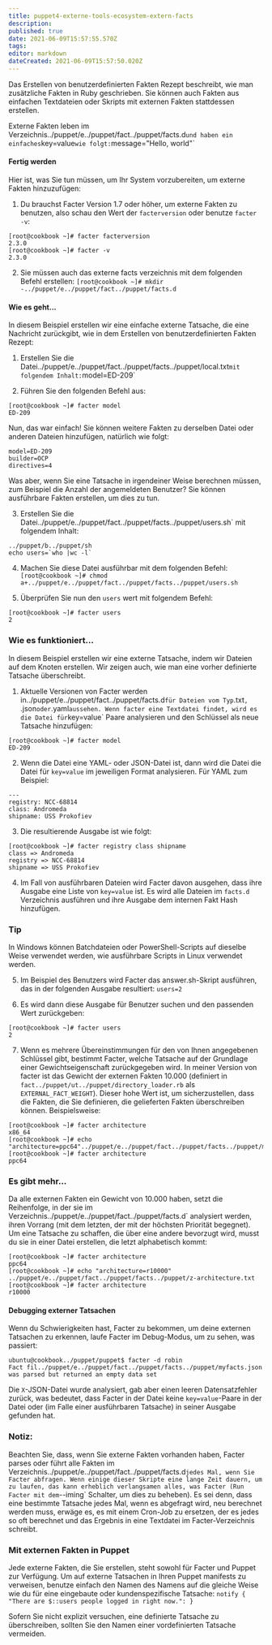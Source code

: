 ```yaml
---
title: puppet4-externe-tools-ecosystem-extern-facts
description: 
published: true
date: 2021-06-09T15:57:55.570Z
tags: 
editor: markdown
dateCreated: 2021-06-09T15:57:50.020Z
---
```


Das Erstellen von benutzerdefinierten Fakten Rezept beschreibt, wie man zusätzliche Fakten in Ruby geschrieben. Sie können auch Fakten aus einfachen Textdateien oder Skripts mit externen Fakten stattdessen erstellen.

Externe Fakten leben im Verzeichnis../puppet/e../puppet/fact../puppet/facts.d` und haben ein einfaches `key=value` wie folgt:
`message="Hello, world"`

#### Fertig werden

Hier ist, was Sie tun müssen, um Ihr System vorzubereiten, um externe Fakten hinzuzufügen:

1. Du brauchst Facter Version 1.7 oder höher, um externe Fakten zu benutzen, also schau den Wert der `facterversion` oder benutze `facter -v`:
```
[root@cookbook ~]# facter facterversion
2.3.0
[root@cookbook ~]# facter -v
2.3.0
```

2. Sie müssen auch das externe facts verzeichnis mit dem folgenden Befehl erstellen:
`[root@cookbook ~]# mkdir -../puppet/e../puppet/fact../puppet/facts.d`

#### Wie es geht...

In diesem Beispiel erstellen wir eine einfache externe Tatsache, die eine Nachricht zurückgibt, wie in dem Erstellen von benutzerdefinierten Fakten Rezept:

1. Erstellen Sie die Datei../puppet/e../puppet/fact../puppet/facts../puppet/local.txt` mit folgendem Inhalt:
`model=ED-209`

2. Führen Sie den folgenden Befehl aus:
```
[root@cookbook ~]# facter model
ED-209
```
Nun, das war einfach! Sie können weitere Fakten zu derselben Datei oder anderen Dateien hinzufügen, natürlich wie folgt:
```
model=ED-209
builder=OCP
directives=4
```
Was aber, wenn Sie eine Tatsache in irgendeiner Weise berechnen müssen, zum Beispiel die Anzahl der angemeldeten Benutzer? Sie können ausführbare Fakten erstellen, um dies zu tun.

3. Erstellen Sie die Datei../puppet/e../puppet/fact../puppet/facts../puppet/users.sh` mit folgendem Inhalt:
```
../puppet/b../puppet/sh
echo users=`who |wc -l`
```

4. Machen Sie diese Datei ausführbar mit dem folgenden Befehl:
`[root@cookbook ~]# chmod a+../puppet/e../puppet/fact../puppet/facts../puppet/users.sh`

5. Überprüfen Sie nun den `users` wert mit folgendem Befehl:
```
[root@cookbook ~]# facter users
2
```

### Wie es funktioniert...

In diesem Beispiel erstellen wir eine externe Tatsache, indem wir Dateien auf dem Knoten erstellen. Wir zeigen auch, wie man eine vorher definierte Tatsache überschreibt.

1. Aktuelle Versionen von Facter werden in../puppet/e../puppet/fact../puppet/facts.d` für Dateien vom Typ `.txt`, `.json` oder `.yaml` aussehen. Wenn facter eine Textdatei findet, wird es die Datei für `key=value` Paare analysieren und den Schlüssel als neue Tatsache hinzufügen:
```
[root@cookbook ~]# facter model
ED-209
```

2. Wenn die Datei eine YAML- oder JSON-Datei ist, dann wird die Datei die Datei für `key=value` im jeweiligen Format analysieren. Für YAML zum Beispiel:
```
---
registry: NCC-68814
class: Andromeda
shipname: USS Prokofiev
```

3. Die resultierende Ausgabe ist wie folgt:
```
[root@cookbook ~]# facter registry class shipname
class => Andromeda
registry => NCC-68814
shipname => USS Prokofiev
```

4. Im Fall von ausführbaren Dateien wird Facter davon ausgehen, dass ihre Ausgabe eine Liste von `key=value` ist. Es wird alle Dateien im `facts.d` Verzeichnis ausführen und ihre Ausgabe dem internen Fakt Hash hinzufügen.

### Tip
In Windows können Batchdateien oder PowerShell-Scripts auf dieselbe Weise verwendet werden, wie ausführbare Scripts in Linux verwendet werden.

5. Im Beispiel des Benutzers wird Facter das answer.sh-Skript ausführen, das in der folgenden Ausgabe resultiert:
`users=2`

6. Es wird dann diese Ausgabe für Benutzer suchen und den passenden Wert zurückgeben:
```
[root@cookbook ~]# facter users
2
```

7. Wenn es mehrere Übereinstimmungen für den von Ihnen angegebenen Schlüssel gibt, bestimmt Facter, welche Tatsache auf der Grundlage einer Gewichtseigenschaft zurückgegeben wird. In meiner Version von facter ist das Gewicht der externen Fakten 10.000 (definiert in `fact../puppet/ut../puppet/directory_loader.rb` als `EXTERNAL_FACT_WEIGHT`). Dieser hohe Wert ist, um sicherzustellen, dass die Fakten, die Sie definieren, die gelieferten Fakten überschreiben können. Beispielsweise:

```
[root@cookbook ~]# facter architecture
x86_64
[root@cookbook ~]# echo "architecture=ppc64"../puppet/e../puppet/fact../puppet/facts../puppet/myfacts.txt
[root@cookbook ~]# facter architecture
ppc64
```

### Es gibt mehr...

Da alle externen Fakten ein Gewicht von 10.000 haben, setzt die Reihenfolge, in der sie im Verzeichnis../puppet/e../puppet/fact../puppet/facts.d` analysiert werden, ihren Vorrang (mit dem letzten, der mit der höchsten Priorität begegnet). Um eine Tatsache zu schaffen, die über eine andere bevorzugt wird, musst du sie in einer Datei erstellen, die letzt alphabetisch kommt:
```
[root@cookbook ~]# facter architecture
ppc64
[root@cookbook ~]# echo "architecture=r10000" ../puppet/e../puppet/fact../puppet/facts../puppet/z-architecture.txt
[root@cookbook ~]# facter architecture
r10000
```

#### Debugging externer Tatsachen

Wenn du Schwierigkeiten hast, Facter zu bekommen, um deine externen Tatsachen zu erkennen, laufe Facter im Debug-Modus, um zu sehen, was passiert:
```
ubuntu@cookbook../puppet/puppet$ facter -d robin
Fact fil../puppet/e../puppet/fact../puppet/facts../puppet/myfacts.json was parsed but returned an empty data set
```

Die `X`-JSON-Datei wurde analysiert, gab aber einen leeren Datensatzfehler zurück, was bedeutet, dass Facter in der Datei keine `key=value`-Paare in der Datei oder (im Falle einer ausführbaren Tatsache) in seiner Ausgabe gefunden hat.

### Notiz:
Beachten Sie, dass, wenn Sie externe Fakten vorhanden haben, Facter parses oder führt alle Fakten im Verzeichnis../puppet/e../puppet/fact../puppet/facts.d` jedes Mal, wenn Sie Facter abfragen. Wenn einige dieser Skripte eine lange Zeit dauern, um zu laufen, das kann erheblich verlangsamen alles, was Facter (Run Facter mit dem `--iming` Schalter, um dies zu beheben). Es sei denn, dass eine bestimmte Tatsache jedes Mal, wenn es abgefragt wird, neu berechnet werden muss, erwäge es, es mit einem Cron-Job zu ersetzen, der es jedes so oft berechnet und das Ergebnis in eine Textdatei im Facter-Verzeichnis schreibt.

### Mit externen Fakten in Puppet

Jede externe Fakten, die Sie erstellen, steht sowohl für Facter und Puppet zur Verfügung. Um auf externe Tatsachen in Ihren Puppet manifests zu verweisen, benutze einfach den Namen des Namens auf die gleiche Weise wie du für eine eingebaute oder kundenspezifische Tatsache:
`notify { "There are $::users people logged in right now.": }`

Sofern Sie nicht explizit versuchen, eine definierte Tatsache zu überschreiben, sollten Sie den Namen einer vordefinierten Tatsache vermeiden.
